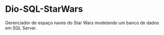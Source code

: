 # Dio-SQL-StarWars
 Gerenciador de espaço naves do Star Wars modelando um banco de dados em SQL Server.
